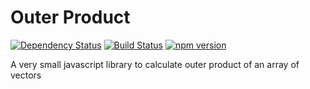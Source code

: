 # Outer Product

[![Dependency Status](https://gemnasium.com/talshani/outer-product.svg)](https://gemnasium.com/talshani/outer-product)
[![Build Status](https://travis-ci.org/talshani/outer-product.svg?branch=master)](https://travis-ci.org/talshani/outer-product)
[![npm version](https://badge.fury.io/js/outer-product.svg)](http://badge.fury.io/js/outer-product)

A very small javascript library to calculate outer product of an array of vectors
